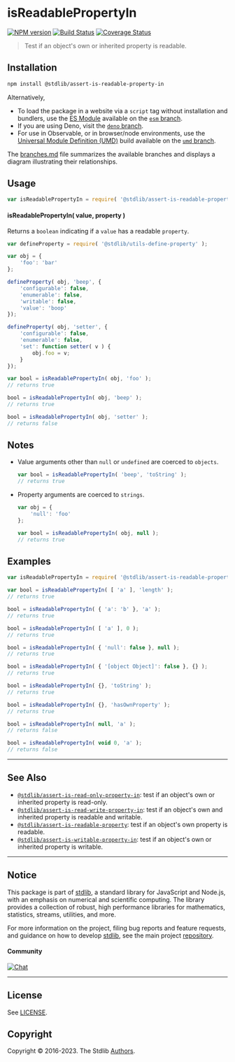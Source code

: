 <!--

@license Apache-2.0

Copyright (c) 2018 The Stdlib Authors.

Licensed under the Apache License, Version 2.0 (the "License");
you may not use this file except in compliance with the License.
You may obtain a copy of the License at

   http://www.apache.org/licenses/LICENSE-2.0

Unless required by applicable law or agreed to in writing, software
distributed under the License is distributed on an "AS IS" BASIS,
WITHOUT WARRANTIES OR CONDITIONS OF ANY KIND, either express or implied.
See the License for the specific language governing permissions and
limitations under the License.

-->

# isReadablePropertyIn

[![NPM version][npm-image]][npm-url] [![Build Status][test-image]][test-url] [![Coverage Status][coverage-image]][coverage-url] <!-- [![dependencies][dependencies-image]][dependencies-url] -->

> Test if an object's own or inherited property is readable.

<section class="installation">

## Installation

```bash
npm install @stdlib/assert-is-readable-property-in
```

Alternatively,

-   To load the package in a website via a `script` tag without installation and bundlers, use the [ES Module][es-module] available on the [`esm` branch][esm-url].
-   If you are using Deno, visit the [`deno` branch][deno-url].
-   For use in Observable, or in browser/node environments, use the [Universal Module Definition (UMD)][umd] build available on the [`umd` branch][umd-url].

The [branches.md][branches-url] file summarizes the available branches and displays a diagram illustrating their relationships.

</section>

<section class="usage">

## Usage

```javascript
var isReadablePropertyIn = require( '@stdlib/assert-is-readable-property-in' );
```

#### isReadablePropertyIn( value, property )

Returns a `boolean` indicating if a `value` has a readable `property`.

<!-- eslint-disable no-restricted-syntax -->

```javascript
var defineProperty = require( '@stdlib/utils-define-property' );

var obj = {
    'foo': 'bar'
};

defineProperty( obj, 'beep', {
    'configurable': false,
    'enumerable': false,
    'writable': false,
    'value': 'boop'
});

defineProperty( obj, 'setter', {
    'configurable': false,
    'enumerable': false,
    'set': function setter( v ) {
        obj.foo = v;
    }
});

var bool = isReadablePropertyIn( obj, 'foo' );
// returns true

bool = isReadablePropertyIn( obj, 'beep' );
// returns true

bool = isReadablePropertyIn( obj, 'setter' );
// returns false
```

</section>

<!-- /.usage -->

<section class="notes">

## Notes

-   Value arguments other than `null` or `undefined` are coerced to `objects`.

    ```javascript
    var bool = isReadablePropertyIn( 'beep', 'toString' );
    // returns true
    ```

-   Property arguments are coerced to `strings`.

    ```javascript
    var obj = {
        'null': 'foo'
    };

    var bool = isReadablePropertyIn( obj, null );
    // returns true
    ```

</section>

<!-- /.notes -->

<section class="examples">

## Examples

<!-- eslint-disable object-curly-newline -->

<!-- eslint no-undef: "error" -->

```javascript
var isReadablePropertyIn = require( '@stdlib/assert-is-readable-property-in' );

var bool = isReadablePropertyIn( [ 'a' ], 'length' );
// returns true

bool = isReadablePropertyIn( { 'a': 'b' }, 'a' );
// returns true

bool = isReadablePropertyIn( [ 'a' ], 0 );
// returns true

bool = isReadablePropertyIn( { 'null': false }, null );
// returns true

bool = isReadablePropertyIn( { '[object Object]': false }, {} );
// returns true

bool = isReadablePropertyIn( {}, 'toString' );
// returns true

bool = isReadablePropertyIn( {}, 'hasOwnProperty' );
// returns true

bool = isReadablePropertyIn( null, 'a' );
// returns false

bool = isReadablePropertyIn( void 0, 'a' );
// returns false
```

</section>

<!-- /.examples -->

<!-- Section for related `stdlib` packages. Do not manually edit this section, as it is automatically populated. -->

<section class="related">

* * *

## See Also

-   <span class="package-name">[`@stdlib/assert-is-read-only-property-in`][@stdlib/assert/is-read-only-property-in]</span><span class="delimiter">: </span><span class="description">test if an object's own or inherited property is read-only.</span>
-   <span class="package-name">[`@stdlib/assert-is-read-write-property-in`][@stdlib/assert/is-read-write-property-in]</span><span class="delimiter">: </span><span class="description">test if an object's own and inherited property is readable and writable.</span>
-   <span class="package-name">[`@stdlib/assert-is-readable-property`][@stdlib/assert/is-readable-property]</span><span class="delimiter">: </span><span class="description">test if an object's own property is readable.</span>
-   <span class="package-name">[`@stdlib/assert-is-writable-property-in`][@stdlib/assert/is-writable-property-in]</span><span class="delimiter">: </span><span class="description">test if an object's own or inherited property is writable.</span>

</section>

<!-- /.related -->

<!-- Section for all links. Make sure to keep an empty line after the `section` element and another before the `/section` close. -->


<section class="main-repo" >

* * *

## Notice

This package is part of [stdlib][stdlib], a standard library for JavaScript and Node.js, with an emphasis on numerical and scientific computing. The library provides a collection of robust, high performance libraries for mathematics, statistics, streams, utilities, and more.

For more information on the project, filing bug reports and feature requests, and guidance on how to develop [stdlib][stdlib], see the main project [repository][stdlib].

#### Community

[![Chat][chat-image]][chat-url]

---

## License

See [LICENSE][stdlib-license].


## Copyright

Copyright &copy; 2016-2023. The Stdlib [Authors][stdlib-authors].

</section>

<!-- /.stdlib -->

<!-- Section for all links. Make sure to keep an empty line after the `section` element and another before the `/section` close. -->

<section class="links">

[npm-image]: http://img.shields.io/npm/v/@stdlib/assert-is-readable-property-in.svg
[npm-url]: https://npmjs.org/package/@stdlib/assert-is-readable-property-in

[test-image]: https://github.com/stdlib-js/assert-is-readable-property-in/actions/workflows/test.yml/badge.svg?branch=main
[test-url]: https://github.com/stdlib-js/assert-is-readable-property-in/actions/workflows/test.yml?query=branch:main

[coverage-image]: https://img.shields.io/codecov/c/github/stdlib-js/assert-is-readable-property-in/main.svg
[coverage-url]: https://codecov.io/github/stdlib-js/assert-is-readable-property-in?branch=main

<!--

[dependencies-image]: https://img.shields.io/david/stdlib-js/assert-is-readable-property-in.svg
[dependencies-url]: https://david-dm.org/stdlib-js/assert-is-readable-property-in/main

-->

[chat-image]: https://img.shields.io/gitter/room/stdlib-js/stdlib.svg
[chat-url]: https://app.gitter.im/#/room/#stdlib-js_stdlib:gitter.im

[stdlib]: https://github.com/stdlib-js/stdlib

[stdlib-authors]: https://github.com/stdlib-js/stdlib/graphs/contributors

[umd]: https://github.com/umdjs/umd
[es-module]: https://developer.mozilla.org/en-US/docs/Web/JavaScript/Guide/Modules

[deno-url]: https://github.com/stdlib-js/assert-is-readable-property-in/tree/deno
[umd-url]: https://github.com/stdlib-js/assert-is-readable-property-in/tree/umd
[esm-url]: https://github.com/stdlib-js/assert-is-readable-property-in/tree/esm
[branches-url]: https://github.com/stdlib-js/assert-is-readable-property-in/blob/main/branches.md

[stdlib-license]: https://raw.githubusercontent.com/stdlib-js/assert-is-readable-property-in/main/LICENSE

<!-- <related-links> -->

[@stdlib/assert/is-read-only-property-in]: https://github.com/stdlib-js/assert-is-read-only-property-in

[@stdlib/assert/is-read-write-property-in]: https://github.com/stdlib-js/assert-is-read-write-property-in

[@stdlib/assert/is-readable-property]: https://github.com/stdlib-js/assert-is-readable-property

[@stdlib/assert/is-writable-property-in]: https://github.com/stdlib-js/assert-is-writable-property-in

<!-- </related-links> -->

</section>

<!-- /.links -->
